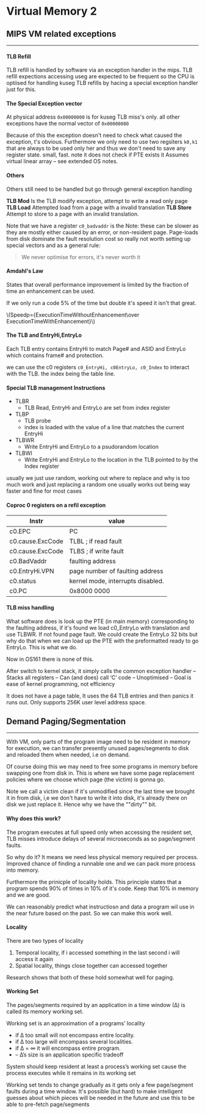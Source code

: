 # Virtual Memory 2

## MIPS VM related exceptions
---

#### TLB Refill

TLB refill is handled by software via an exception handler in the mips. TLB refill expections accessing useg are expected to be frequent so the CPU is optiised for handling kuseg TLB refills by hacing a special exception handler just for this.

#### The Special Exception vector

At physical address `0x00000000` is for kuseg TLB miss's only. all other exceptions have the normal vector of `0x00000080`

Because of this the exception doesn't need to check what caused the exception, t's obvious. Furthermore we only need to use two regsiters `k0,k1` that are always to be used only her and thus we don't need to save any register state. small, fast. 
note it does not check if PTE exists it Assumes virtual linear array –
see extended OS notes. 

#### Others

Others still need to be handled but go through general exception handling

**TLB Mod** Is the TLB modify exception, attempt to write a read only page
**TLB Load** Attempted load from a page with a invalid translation
**TLB Store** Attempt to store to a page with an invalid translation.

Note that we have a register `c0_badvaddr` is the 
Note: these can be slower as they are mostly either caused by an error, or non-resident page. Page-loads from disk dominate the fault resolution cost so really not worth setting up special vectors and as a general rule:

> We never optimise for errors, it's never worth it

#### Amdahl's Law

States that overall performance improvement is limited by the fraction of time an enhancement can be used. 

If we only run a code 5% of the time but double it's speed it isn't that great. 

\\(Speedp={ExecutionTimeWithoutEnhancement\over ExecutionTimeWithEnhancement}\\)

#### The TLB and EntryHi,EntryLo

Each TLB entry contains EntryHi to match Page# and ASID and EntryLo which contains frame# and protection. 

we can use the c0 registers `c0_EntryHi, c0EntryLo, c0_Index` to interact with the TLB. the index being the table line. 

#### Special TLB management Instructions

- TLBR
    - TLB Read, EntryHi and EntryLo are set from index register
- TLBP
    - TLB probe
    - index is loaded with the value of a line that matches the current EntryHi
- TLBWR
    - Write EntryHi and EntryLo to a psudorandom location
- TLBWI
    - Write EntryHi and EntryLo to the location in the TLB pointed to by the Index register

usually we just use random, working out where to replace and why is too much work and just replacing a random one usually works out being way faster and fine for most cases

#### Coproc 0 registers on a refil exception

Instr | value
--- | ---
c0.EPC | PC
c0.cause.ExcCode | TLBL ; if read fault
c0.cause.ExcCode | TLBS ; if write fault
c0.BadVaddr | faulting address
c0.EntryHi.VPN | page number of faulting address
c0.status | kernel mode, interrupts disabled.
c0.PC | 0x8000 0000   

#### TLB miss handling

What software does is look up the PTE (in main memory) corresponding to the faulting address, if it's found we load c0_EntryLo with translation and use TLBWR. If not found page fault. 
We could create the EntryLo 32 bits but why do that when we can load up the PTE with the preformatted ready to go EntryLo. This is what we do. 

Now in OS161 there is none of this. 

After switch to kernel stack, it simply calls the common exception handler
– Stacks all registers
– Can (and does) call ‘C’ code
– Unoptimised
– Goal is ease of kernel programming, not efficiency

It does not have a page table, It uses the 64 TLB entries and then panics it runs out. Only supports 256K user level address space. 

## Demand Paging/Segmentation
---

With VM, only parts of the program image need to be resident in memory for execution, we can transfer presently unused pages/segments to disk and reloaded them when needed, i.e on demand.

Of course doing this we may need to free some programs in memory before swapping one from disk in. This is where we have some page replacement policies where we choose which page (the victim) is gonna go. 

Note we call a victim clean if it's unmodified since the last time we brought it in from disk, i,e we don't have to write it into disk, it's already there on disk we just replace it. Hence why we have the ""dirty"" bit. 

#### Why does this work?

The program executes at full speed only when accessing the resident set, TLB misses introduce delays of several microseconds as so page/segment faults. 

So why do it? It means we need less physical memory required per process.  Improved chance of finding a runnable one and we can pack more process into memory. 

Furthermore the prinicple of locality holds. This principle states that a program spends 90% of times in 10% of it's code. Keep that 10% in memory and we are good. 

We can reasonably predict what instructiosn and data a program wil use in the near future based on the past. So we can make this work well. 

#### Locality

There are two types of locality

1. Temporal locality, if i accessed something in the last second i will access it again
2. Spatial locality, things close together can accessed together

Research shows that both of these hold somewhat well for paging. 

#### Working Set

The pages/segments required by an application in a time window (∆) is called its memory working set.

Working set is an approximation of a programs’ locality

- if ∆ too small will not encompass entire locality.
- if ∆ too large will encompass several localities.
- if ∆ = ∞ it will encompass entire program.
- – ∆’s size is an application specific tradeoff

System should keep resident at least a process’s
working set cause the process executes while it remains in its working set

Working set tends to change gradually as it gets only a few page/segment faults during a time window. It's possible (but hard) to make intelligent guesses about which pieces will be needed in the future and use this to be able to pre-fetch page/segments
















